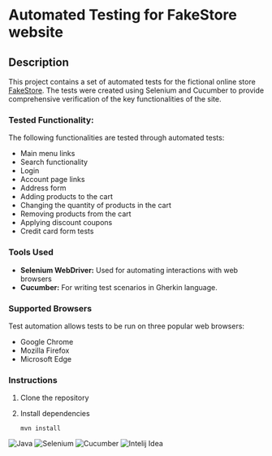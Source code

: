 # Automated Testing for FakeStore website

## Description

This project contains a set of automated tests for the fictional online store [FakeStore](https://fakestore.testelka.pl/). 
The tests were created using Selenium and Cucumber to provide comprehensive verification of the key functionalities of the site.

### Tested Functionality:
The following functionalities are tested through automated tests:
- Main menu links
- Search functionality
- Login
- Account page links
- Address form
- Adding products to the cart
- Changing the quantity of products in the cart
- Removing products from the cart
- Applying discount coupons
- Credit card form tests

### Tools Used
- **Selenium WebDriver:** Used for automating interactions with web browsers
- **Cucumber:** For writing test scenarios in Gherkin language.

### Supported Browsers
Test automation allows tests to be run on three popular web browsers:
- Google Chrome
- Mozilla Firefox
- Microsoft Edge

### Instructions

1. Clone the repository
2. Install dependencies

   `mvn install`

![Java](https://img.shields.io/badge/Java-%230A1A2F?style=flat&logo=openjdk&logoColor=%236875CD) ![Selenium](https://img.shields.io/badge/Selenium-%230A1A2F?style=flat&logo=Selenium&logoColor=%2300cc00) ![Cucumber](https://img.shields.io/badge/Cucumber-%230A1A2F?style=flat&logo=Cucumber&logoColor=#23D96C)
![Intelij Idea](https://img.shields.io/badge/-IntelliJ%20IDEA-0A1A2F?style=flat&logo=intelliJ-idea&logoColor=0a76ef)
